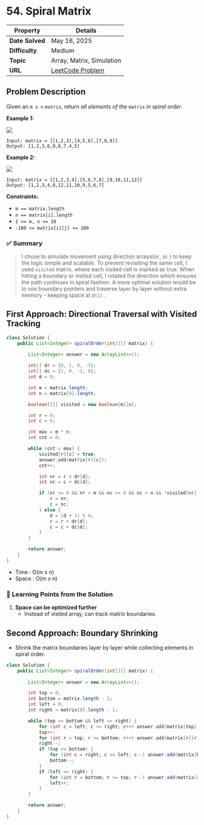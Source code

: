 # 54. Spiral Matrix

| Property | Details |
|----------|--------|
| **Date Solved** | May 16, 2025 |
| **Difficulty** | Medium |
| **Topic** | Array, Matrix, Simulation |
| **URL** | [LeetCode Problem](https://leetcode.com/problems/spiral-matrix/description/) |

## Problem Description 
Given an `m x n` `matrix`, return *all elements of the* `matrix` *in spiral order*.

**Example 1:**

![](https://assets.leetcode.com/uploads/2020/11/13/spiral1.jpg)

```
Input: matrix = [[1,2,3],[4,5,6],[7,8,9]]
Output: [1,2,3,6,9,8,7,4,5]

```

**Example 2:**

![](https://assets.leetcode.com/uploads/2020/11/13/spiral.jpg)

```
Input: matrix = [[1,2,3,4],[5,6,7,8],[9,10,11,12]]
Output: [1,2,3,4,8,12,11,10,9,5,6,7]

```

**Constraints:**

- `m == matrix.length`
- `n == matrix[i].length`
- `1 <= m, n <= 10`
- `-100 <= matrix[i][j] <= 100`

### ✅ Summary

> I chose to simulate movement using direction arrays(`dr`, `dc` ) to keep the logic simple and scalable. To prevent revisiting the same cell, I used `visited` matrix, where each visited cell is marked as true.
When hitting a boundary or visited cell, I rotated the direction which ensures the path continues in spiral fashion.
A more optimal solution would be to use boundary pointers and traverse layer by layer without extra memory - keeping space at `O(1)` .
> 

## First Approach: Directional Traversal with Visited Tracking

```java
class Solution {
    public List<Integer> spiralOrder(int[][] matrix) {
        
        List<Integer> answer = new ArrayList<>();

        int[] dr = {0, 1, 0, -1};
        int[] dc = {1, 0, -1, 0};
        int d = 0;

        int m = matrix.length;
        int n = matrix[0].length;

        boolean[][] visited = new boolean[m][n];

        int r = 0; 
        int c = 0;

        int max = m * n;
        int cnt = 0;

        while (cnt < max) {
            visited[r][c] = true;
            answer.add(matrix[r][c]);
            cnt++;

            int nr = r + dr[d];
            int nc = c + dc[d];

            if (nr >= 0 && nr < m && nc >= 0 && nc < n && !visited[nr][nc]) {
                r = nr;
                c = nc;
            } else {
                d = (d + 1) % 4;
                r = r + dr[d];
                c = c + dc[d];
            }
        }

        return answer;
    }
}
```

- Time : O(m x n)
- Space : O(m x n)

### 🔎 Learning Points from the Solution

1. **Space can be optimized further**
    - Instead of visited array, can track matrix boundaries.

## Second Approach: Boundary Shrinking

- Shrink the matrix boundaries layer by layer while collecting elements in spiral order.

```java
class Solution {
    public List<Integer> spiralOrder(int[][] matrix) {
        
        List<Integer> answer = new ArrayList<>();

        int top = 0;
        int bottom = matrix.length - 1;
        int left = 0;
        int right = matrix[0].length - 1;

        while (top <= bottom && left <= right) {
            for (int c = left; c <= right; c++) answer.add(matrix[top][c]);
            top++;
            for (int r = top; r <= bottom; r++) answer.add(matrix[r][right]);
            right--;
            if (top <= bottom) {
                for (int c = right; c >= left; c--) answer.add(matrix[bottom][c]);
                bottom--;
            }
            if (left <= right) {
                for (int r = bottom; r >= top; r--) answer.add(matrix[r][left]);
                left++;
            }
        } 

        return answer;
    }
}
```
